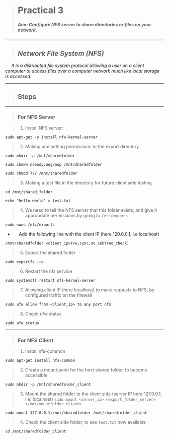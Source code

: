 > # **Practical 3**
> ##### Aim: Configure NFS server to share directories or files on your network.
---

> ## *Network File System (NFS)*  
&nbsp;&nbsp;&nbsp;&nbsp; *It is a distributed file system protocol allowing a user on a client computer to access files over a computer network much like local storage is accessed.*

---
> ## Steps
---
> ### For NFS Server

> 1. Install NFS server:
```
sudo apt-get -y install nfs-kernel-server
```

> 2. Making and setting permissions to the export directory
```
sudo mkdir -p /mnt/sharedfolder

sudo chown nobody:nogroup /mnt/sharedfolder

sudo chmod 777 /mnt/sharedfolder
```


> 3. Making a test file in the directory for future client side testing
```
cd /mnt/shared_folder

echo "hello world" > test.txt
```

> 4. We need to tell the NFS server that this folder exists, and give it appropriate permissions by going to `/etc/exports`
```
sudo nano /etc/exports
```
* &nbsp;&nbsp;&nbsp;&nbsp; Add the following line with the client IP (here 120.0.0.1, i.e localhost)
```
/mnt/sharedfolder <client_ip>(rw,sync,no_subtree_check)
```

> 5. Export the shared folder
```
sudo exportfs -ra
```

> 6. Restart the nfs service
```
sudo systemctl restart nfs-kernel-server
```

> 7. Allowing client IP (here localhost) to make requests to NFS, by configured traffic on the firewall
```
sudo ufw allow from <client_ip> to any port nfs
```

> 8. Check ufw status
 ```
 sudo ufw status
 ```
 
 ---
 > ### For NFS Client
 
 > 1. Install nfs-common  
 ```
 sudo apt-get install nfs-common
 ```
 
 > 2. Create a mount point for the host shared folder, to become accessible
 ```
 sudo mkdir -p /mnt/sharedfolder_client
 ```
 
 > 3. Mount the shared folder to the client side (server IP here 127.0.0.1, i.e. localhost)
 `sudo mount <server_ip>:<export_folder_server> </mnt/mountfolder_client>`
 ```
 sudo mount 127.0.0.1:/mnt/sharedfolder /mnt/sharedfolder_client
 ```

> 4. Check the client side folder, to see `test.txt` now available  
```
cd /mnt/sharedfolder_client
```
